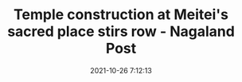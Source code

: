 ---
"title": "Temple construction at Meitei's sacred place stirs row - Nagaland Post"
"date": "2021-10-26 7:12:13"
"feed_name": "GOOGLENEWSCONSTRUCTION"
"feed_website": "https://news.google.com/search?q=construction%2Bincident&hl=en-US&gl=US&ceid=US:en"
"feed_rss": "https://news.google.com/rss/search?q=construction%2Bincident&hl=en-US&gl=US&ceid=US:en"
"link": "http://www.nagalandpost.com/temple-construction-at-meitei-s-sacred-place-stirs-row/243163.html"
"source": "{'href': 'http://www.nagalandpost.com', 'title': 'Nagaland Post'}"
"file": "_posts/2021-1-1-fd371647f374c1ef9d11e63028f10b9081553f74.md"
"accident": "1"
"drilling": "0"
"dead": "0"
"injured": "0"
"arrested": "0"
"place": "unknown place"
"where": "unknown site"
"causes": "unknown"
"place_uri": "unknown place"
---